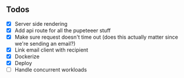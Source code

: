 ## Todos
- [x] Server side rendering
- [x] Add api route for all the pupeteeer stuff
- [x] Make sure request doesn't time out (does this actually matter since we're sending an email?)
- [x] Link email client with recipient
- [x] Dockerize
- [x] Deploy
- [ ] Handle concurrent workloads